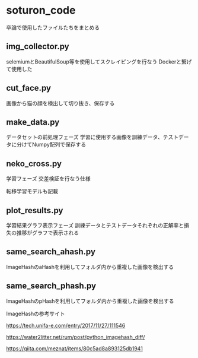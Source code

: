 # soturon_code
卒論で使用したファイルたちをまとめる

## img_collector.py
selemiumとBeautifulSoup等を使用してスクレイピングを行なう
Dockerと繋げて使用した

## cut_face.py
画像から猫の顔を検出して切り抜き、保存する

## make_data.py
データセットの前処理フェーズ
学習に使用する画像を訓練データ、テストデータに分けてNumpy配列で保存する

## neko_cross.py
学習フェーズ
交差検証を行なう仕様

転移学習モデルも記載


## plot_results.py
学習結果グラフ表示フェーズ
訓練データとテストデータそれぞれの正解率と損失の推移がグラフで表示される

## same_search_ahash.py
ImageHashのaHashを利用してフォルダ内から重複した画像を検出する

## same_search_phash.py
ImageHashのpHashを利用してフォルダ内から重複した画像を検出する

ImageHashの参考サイト

https://tech.unifa-e.com/entry/2017/11/27/111546

https://water2litter.net/rum/post/python_imagehash_diff/

https://qiita.com/meznat/items/80c5ad8a893125db1941
